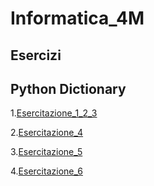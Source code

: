 # Informatica_4M


## Esercizi
## Python Dictionary 
1.[Esercitazione_1_2_3](https://github.com/SalvatoreCiaramidaro/Informatica_4M/blob/main/Esercitazione_1_2_3/Ciaramidaro_Salvatore_auto.py)

2.[Esercitazione_4](https://github.com/SalvatoreCiaramidaro/Informatica_4M/tree/main/Esercitazione_4)

3.[Esercitazione_5](https://github.com/SalvatoreCiaramidaro/Informatica_4M/tree/main/Esercitazione_5)

4.[Esercitazione_6](https://github.com/SalvatoreCiaramidaro/Informatica_4M/tree/main/Esercitazione_6)
